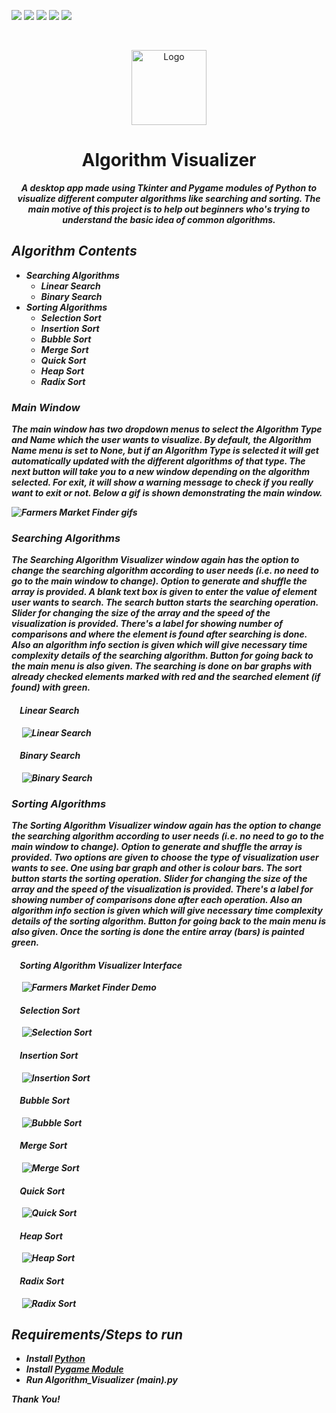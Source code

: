 ![](https://img.shields.io/badge/algorithms-%20-yellow) ![](https://img.shields.io/badge/python-%20-green) ![](https://img.shields.io/badge/tkinter-%20-orange) ![](https://img.shields.io/badge/pygame-%20-red) ![](https://img.shields.io/badge/license-gpl%203.0-blue)

<br />
<p align="center">
  <a href="https://https://github.com/DebRC/Algorithm-Visualizer">
    <img src="Images/search.ico" alt="Logo" width="120" height="120">
  </a>
  <h1 align="center">Algorithm Visualizer</h1>
  <p align="center">
  <i><b>A desktop app made using Tkinter and Pygame modules of Python to visualize different computer algorithms like searching and sorting.
  The main motive of this project is to help out beginners who's trying to understand the basic idea of common algorithms. <br/>
  </p>
</p>

## Algorithm Contents
* Searching Algorithms
  * Linear Search
  * Binary Search
* Sorting Algorithms
  * Selection Sort
  * Insertion Sort
  * Bubble Sort
  * Merge Sort
  * Quick Sort
  * Heap Sort
  * Radix Sort

### Main Window
The main window has two dropdown menus to select the Algorithm Type and Name which the user wants to visualize. By default, the Algorithm Name menu is set to None, but if an Algorithm Type is selected it will get automatically updated with the different algorithms of that type. The next button will take you to a new window depending on the algorithm selected. For exit, it will show a warning message to check if you really want to exit or not. Below a gif is shown demonstrating the main window.

![Farmers Market Finder gifs](gifs/main_window.gif)

### Searching Algorithms
The Searching Algorithm Visualizer window again has the option to change the searching algorithm according to user needs (i.e. no need to go to the main window to change). Option to generate and shuffle the array is provided. A blank text box is given to enter the value of element user wants to search. The search button starts the searching operation. Slider for changing the size of the array and the speed of the visualization is provided. There's a label for showing number of comparisons and where the element is found after searching is done. Also an algorithm info section is given which will give necessary time complexity details of the searching algorithm. Button for going back to the main menu is also given. The searching is done on bar graphs with already checked elements marked with red and the searched element (if found) with green.
#### &nbsp;&nbsp;&nbsp;&nbsp;Linear Search
&nbsp;&nbsp;&nbsp;&nbsp; ![Linear Search](gifs/Linear_serach.gif)
#### &nbsp;&nbsp;&nbsp;&nbsp;Binary Search
&nbsp;&nbsp;&nbsp;&nbsp; ![Binary Search](gifs/Binary_search.gif)


### Sorting Algorithms
The Sorting Algorithm Visualizer window again has the option to change the searching algorithm according to user needs (i.e. no need to go to the main window to change). Option to generate and shuffle the array is provided. __Two options are given to choose the type of visualization user wants to see. One using bar graph and other is colour bars.__ The sort button starts the sorting operation. Slider for changing the size of the array and the speed of the visualization is provided. There's a label for showing number of comparisons done after each operation. Also an algorithm info section is given which will give necessary time complexity details of the sorting algorithm. Button for going back to the main menu is also given. Once the sorting is done the entire array (bars) is painted green.
#### &nbsp;&nbsp;&nbsp;&nbsp;Sorting Algorithm Visualizer Interface
&nbsp;&nbsp;&nbsp;&nbsp; ![Farmers Market Finder Demo](Demo/sorting_interface.gif)
#### &nbsp;&nbsp;&nbsp;&nbsp;Selection Sort
&nbsp;&nbsp;&nbsp;&nbsp; ![Selection Sort](gifs/Selection_Sort.gif)
#### &nbsp;&nbsp;&nbsp;&nbsp;Insertion Sort
&nbsp;&nbsp;&nbsp;&nbsp; ![Insertion Sort](gifs/insertion_sort.gif)
#### &nbsp;&nbsp;&nbsp;&nbsp;Bubble Sort
&nbsp;&nbsp;&nbsp;&nbsp; ![Bubble Sort](gifs/bubble.gif)
#### &nbsp;&nbsp;&nbsp;&nbsp;Merge Sort
&nbsp;&nbsp;&nbsp;&nbsp; ![Merge Sort](gifs/merge_sort.gif)
#### &nbsp;&nbsp;&nbsp;&nbsp;Quick Sort
&nbsp;&nbsp;&nbsp;&nbsp; ![Quick Sort](gifs/quick_sort.gif)
#### &nbsp;&nbsp;&nbsp;&nbsp;Heap Sort
&nbsp;&nbsp;&nbsp;&nbsp; ![Heap Sort](gifs/heap_sort.gif)
#### &nbsp;&nbsp;&nbsp;&nbsp;Radix Sort
&nbsp;&nbsp;&nbsp;&nbsp; ![Radix Sort](gifs/radix_sort.gif)




## Requirements/Steps to run 
  * Install [*__Python__*](https://www.python.org/downloads/)
  * Install [*__Pygame Module__*](https://www.pygame.org/wiki/GettingStarted)
  * Run Algorithm_Visualizer (main).py

Thank You!
